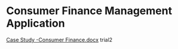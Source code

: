 # Consumer Finance Management Application
[Case Study -Consumer Finance.docx](https://github.com/priyaps2000/consumerfinancemanagement/files/9938805/Case.Study.-Consumer.Finance.docx)
trial2